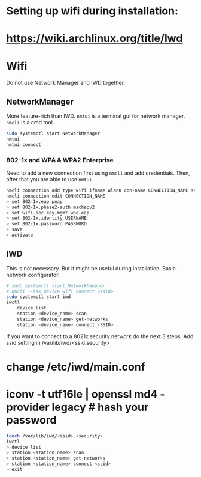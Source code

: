# Setting up wifi during installation:
# https://wiki.archlinux.org/title/Iwd

# Wifi
Do not use Network Manager and IWD together.

## NetworkManager
More feature-rich than IWD.
`nmtui` is a terminal gui for network manager.
`nmcli` is a cmd tool.

```bash
sudo systemctl start NetworkManager
nmtui
nmtui connect
```
### 802-1x and WPA & WPA2 Enterprise
Need to add a new connection first using `nmcli` and add credentials.
Then, after that you are able to use `nmtui`.

```bash
nmcli connection add type wifi ifname wlan0 con-name CONNECTION_NAME ssid SSID
nmcli connection edit CONNECTION_NAME
> set 802-1x.eap peap
> set 802-1x.phase2-auth mschapv2
> set wifi-sec.key-mgmt wpa-eap
> set 802-1x.identity USERNAME 
> set 802-1x.password PASSWORD
> save
> activate
```


## IWD
This is not necessary.
But it might be useful during installation.
Basic network configurator.

```bash
# sudo systemctl start NetworkManager
# nmcli --ask device wifi connect <ssid>
sudo systemctl start iwd
iwctl
    device list
    station <device_name> scan
    station <device_name> get-networks
    station <device_name> connect <SSID>
```

If you want to connect to a 8021x security network do the next 3 steps.
Add ssid setting in /var/lib/iwd/<ssid.security>
# change /etc/iwd/main.conf
# iconv -t utf16le | openssl md4 -provider legacy # hash your password

```bash
touch /var/lib/iwd/<ssid>.<security>
iwctl
> device list
> station <station_name> scan
> station <station_name> get-networks
> station <station_name> connect <ssid>
> exit
```

